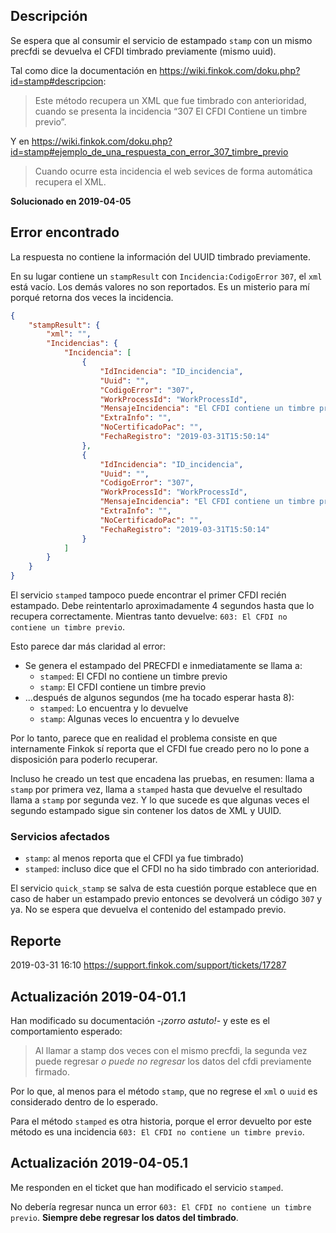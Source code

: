 
## Descripción

Se espera que al consumir el servicio de estampado `stamp` con un mismo precfdi
se devuelva el CFDI timbrado previamente (mismo uuid).

Tal como dice la documentación en <https://wiki.finkok.com/doku.php?id=stamp#descripcion>:

> Este método recupera un XML que fue timbrado con anterioridad,
> cuando se presenta la incidencia “307 El CFDI Contiene un timbre previo”. 

Y en <https://wiki.finkok.com/doku.php?id=stamp#ejemplo_de_una_respuesta_con_error_307_timbre_previo>

> Cuando ocurre esta incidencia el web sevices de forma automática recupera el XML.

**Solucionado en 2019-04-05**

## Error encontrado

La respuesta no contiene la información del UUID timbrado previamente.

En su lugar contiene un `stampResult` con `Incidencia:CodigoError` `307`, el `xml` está vacío.
Los demás valores no son reportados. Es un misterio para mí porqué retorna dos veces la incidencia.

```json
{
    "stampResult": {
        "xml": "",
        "Incidencias": {
            "Incidencia": [
                {
                    "IdIncidencia": "ID_incidencia",
                    "Uuid": "",
                    "CodigoError": "307",
                    "WorkProcessId": "WorkProcessId",
                    "MensajeIncidencia": "El CFDI contiene un timbre previo",
                    "ExtraInfo": "",
                    "NoCertificadoPac": "",
                    "FechaRegistro": "2019-03-31T15:50:14"
                },
                {
                    "IdIncidencia": "ID_incidencia",
                    "Uuid": "",
                    "CodigoError": "307",
                    "WorkProcessId": "WorkProcessId",
                    "MensajeIncidencia": "El CFDI contiene un timbre previo",
                    "ExtraInfo": "",
                    "NoCertificadoPac": "",
                    "FechaRegistro": "2019-03-31T15:50:14"
                }
            ]
        }
    }
}
```

El servicio `stamped` tampoco puede encontrar el primer CFDI recién estampado.
Debe reintentarlo aproximadamente 4 segundos hasta que lo recupera correctamente.
Mientras tanto devuelve: `603: El CFDI no contiene un timbre previo`.

Esto parece dar más claridad al error:

- Se genera el estampado del PRECFDI e inmediatamente se llama a:
    - `stamped`: El CFDI no contiene un timbre previo
    - `stamp`: El CFDI contiene un timbre previo
- ...después de algunos segundos (me ha tocado esperar hasta 8):
    - `stamped`: Lo encuentra y lo devuelve
    - `stamp`: Algunas veces lo encuentra y lo devuelve

Por lo tanto, parece que en realidad el problema consiste en que internamente Finkok
sí reporta que el CFDI fue creado pero no lo pone a disposición para poderlo recuperar.

Incluso he creado un test que encadena las pruebas, en resumen:
llama a `stamp` por primera vez,
llama a `stamped` hasta que devuelve el resultado
llama a `stamp` por segunda vez.
Y lo que sucede es que algunas veces el segundo estampado sigue sin contener los datos de XML y UUID.


### Servicios afectados

- `stamp`: al menos reporta que el CFDI ya fue timbrado)
- `stamped`: incluso dice que el CFDI no ha sido timbrado con anterioridad.

El servicio `quick_stamp` se salva de esta cuestión porque establece que en caso de haber un estampado previo
entonces se devolverá un código `307` y ya. No se espera que devuelva el contenido del estampado previo.


## Reporte

2019-03-31 16:10 <https://support.finkok.com/support/tickets/17287>

## Actualización 2019-04-01.1

Han modificado su documentación -*¡zorro astuto!*- y este es el comportamiento esperado:

> Al llamar a stamp dos veces con el mismo precfdi, la segunda vez puede regresar
> *o puede no regresar* los datos del cfdi previamente firmado.

Por lo que, al menos para el método `stamp`, que no regrese el `xml` o `uuid` es considerado dentro de lo esperado.

Para el método `stamped` es otra historia, porque el error devuelto por este método es una incidencia
`603: El CFDI no contiene un timbre previo`.

## Actualización 2019-04-05.1

Me responden en el ticket que han modificado el servicio `stamped`.

No debería regresar nunca un error `603: El CFDI no contiene un timbre previo`.
**Siempre debe regresar los datos del timbrado**.
